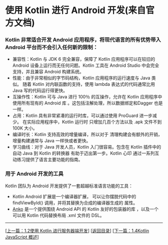 # 使⽤ Kotlin 进⾏ Android 开发(来自官方文档)

### Kotlin ⾮常适合开发 Android 应⽤程序，将现代语⾔的所有优势带⼊ Android 平台⽽不会引⼊任何新的限制：

- 兼容性：Kotlin 与 JDK 6 完全兼容，保障了 Kotlin 应⽤程序可以在较旧的 Android 设备上运⾏⽽⽆任何问题。Kotlin ⼯具在 Android Studio 中会完全⽀持，并且兼容 Android 构建系统。
- 性能：由于⾮常相似的字节码结构，Kotlin 应⽤程序的运⾏速度与 Java 类似。 随着 Kotlin 对内联函数的⽀持，使⽤ lambda 表达式的代码通常⽐⽤Java 写的代码运⾏得更快。
- 互操作性：Kotlin 可与 Java 进⾏ 100％ 的互操作，允许在 Kotlin 应⽤程序中使⽤所有现有的 Android 库 。这包括注解处理，所以数据绑定和Dagger 也是⼀样。
- 占⽤：Kotlin 具有⾮常紧凑的运⾏时库，可以通过使⽤ ProGuard 进⼀步减少。 在实际应⽤程序中，Kotlin 运⾏时 只增加⼏百个⽅法以及 .apk ⽂件不到 100K ⼤⼩。
- 编译时长：Kotlin ⽀持⾼效的增量编译，所以对于 清理构建会有额外的开销，增量构建通常与 Java ⼀样快或者更快。
- 学习曲线：对于 Java 开发⼈员，Kotlin ⼊⻔很容易。包含在 Kotlin 插件中的⾃动 Java 到 Kotlin 的转换器 有助于迈出第⼀步。Kotlin ⼼印 通过⼀系列互动练习提供了语⾔主要功能的指南。

### ⽤于 Android 开发的⼯具

Kotlin 团队为 Android 开发提供了⼀套超越标准语⾔功能的⼯具：

- Kotlin Android 扩展是⼀个编译器扩展， 可以让你摆脱代码中的 findViewById() 调⽤，并将其替换为合成的编译器⽣成的 属性。
- [Anko](https://github.com/kotlin/anko) 是⼀个提供围绕 Android API 的 Kotlin 友好的包装器的库 ，以及⼀个可以⽤ Kotlin 代码替换布局 .xml ⽂件的 DSL。

---
[[上一篇：1.2使⽤ Kotlin 进⾏服务器端开发](https://sogrey.github.io/Kotlin-Notes/notes/1%E6%A6%82%E8%BF%B0/1.1Kotlin%E4%BB%8B%E7%BB%8D)] [[返回目录](https://sogrey.github.io/Kotlin-Notes/)] [[下一篇：1.4Kotlin JavaScript 概述](https://sogrey.github.io/Kotlin-Notes/notes/1%E6%A6%82%E8%BF%B0/1.1Kotlin%E4%BB%8B%E7%BB%8D)]